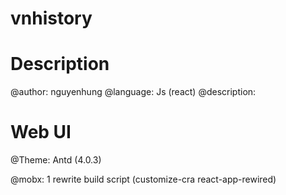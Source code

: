 # vnhistory

# Description
@author: nguyenhung
@language: Js (react)
@description:

# Web UI
@Theme: Antd (4.0.3)

@mobx: 
1 rewrite build script (customize-cra react-app-rewired)
